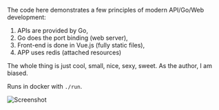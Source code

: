 The code here demonstrates a few principles of modern API/Go/Web development:

1. APIs are provided by Go,
2. Go does the port binding (web server),
3. Front-end is done in Vue.js (fully static files),
4. APP uses redis (attached resources)

The whole thing is just cool, small, nice, sexy, sweet. As the author, I am biased.

Runs in docker with `./run`.

![Screenshot](../images/twitter.png)